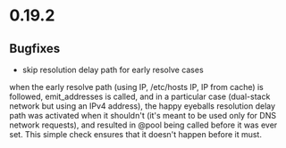 # 0.19.2

## Bugfixes

* skip resolution delay path for early resolve cases

when the early resolve path (using IP, /etc/hosts IP, IP from cache) is followed, emit_addresses is called, and in a particular case (dual-stack network but using an IPv4 address), the happy eyeballs resolution delay path was activated when it shouldn't (it's meant to be used only for DNS network requests), and resulted in @pool being called before it was ever set. This simple check ensures that it doesn't happen before it must.
